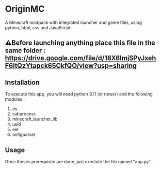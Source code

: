 # OriginMC
A Minecraft modpack with integrated launcher and game files, using python, html, css and JavaScript.

## ⚠️Before launching anything place this file in the same folder : https://drive.google.com/file/d/18X6ImjSPyJxehF6ItQzYtapck65CkfQO/view?usp=sharing

## Installation
To execute this app, you will need python 3.11 (or newer) and the folowing modules :
1) os
2) subprocess
3) minecraft_launcher_lib
4) uuid
5) eel
6) onfigparser

## Usage
Once theses prerequisite are done, just exectute the file named "app.py"
